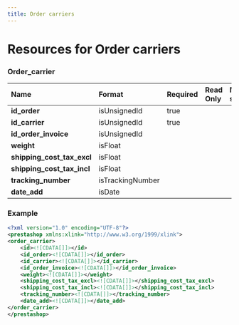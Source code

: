 ```yaml
---
title: Order carriers
---
```


# Resources for Order carriers

### Order_carrier

|            Name            |      Format      | Required | Read Only | Max size | Not filterable | Description |
| :------------------------- | :--------------- | :------- | :-------- | :------- | :------------- | :---------- |
| **id_order**               | isUnsignedId     | true     |           |          |                |             |
| **id_carrier**             | isUnsignedId     | true     |           |          |                |             |
| **id_order_invoice**       | isUnsignedId     |          |           |          |                |             |
| **weight**                 | isFloat          |          |           |          |                |             |
| **shipping_cost_tax_excl** | isFloat          |          |           |          |                |             |
| **shipping_cost_tax_incl** | isFloat          |          |           |          |                |             |
| **tracking_number**        | isTrackingNumber |          |           |          |                |             |
| **date_add**               | isDate           |          |           |          |                |             |


### Example

```xml
<?xml version="1.0" encoding="UTF-8"?>
<prestashop xmlns:xlink="http://www.w3.org/1999/xlink">
<order_carrier>
	<id><![CDATA[]]></id>
	<id_order><![CDATA[]]></id_order>
	<id_carrier><![CDATA[]]></id_carrier>
	<id_order_invoice><![CDATA[]]></id_order_invoice>
	<weight><![CDATA[]]></weight>
	<shipping_cost_tax_excl><![CDATA[]]></shipping_cost_tax_excl>
	<shipping_cost_tax_incl><![CDATA[]]></shipping_cost_tax_incl>
	<tracking_number><![CDATA[]]></tracking_number>
	<date_add><![CDATA[]]></date_add>
</order_carrier>
</prestashop>

```

